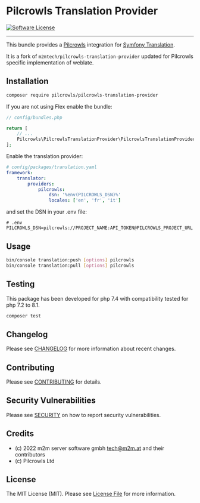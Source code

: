 # Pilcrowls Translation Provider

[![Software License](https://img.shields.io/badge/license-MIT-brightgreen.svg?style=flat-square)](LICENSE.md)

---

This bundle provides a [Pilcrowls](https://web.pilcrowls.com) integration for [Symfony Translation](https://symfony.com/doc/current/translation.html).

It is a fork of `m2mtech/pilcrowls-translation-provider` updated for Pilcrowls specific implementation of weblate.

## Installation

```bash
composer require pilcrowls/pilcrowls-translation-provider
```

If you are not using Flex enable the bundle:

```php
// config/bundles.php

return [
    // ...
    Pilcrowls\PilcrowlsTranslationProvider\PilcrowlsTranslationProviderBundle::class => ['all' => true],
];
```

Enable the translation provider:

```yaml
# config/packages/translation.yaml
framework:
    translator:
        providers:
            pilcrowls:
                dsn: '%env(PILCROWLS_DSN)%'
                locales: ['en', 'fr', 'it']
```

and set the DSN in your .env file:

```dotenv
# .env
PILCROWLS_DSN=pilcrowls://PROJECT_NAME:API_TOKEN@PILCROWLS_PROJECT_URL
```

## Usage

```bash
bin/console translation:push [options] pilcrowls
bin/console translation:pull [options] pilcrowls
```

## Testing

This package has been developed for php 7.4 with compatibility tested for php 7.2 to 8.1.

```bash
composer test
```

## Changelog

Please see [CHANGELOG](CHANGELOG.md) for more information about recent changes.

## Contributing

Please see [CONTRIBUTING](.github/CONTRIBUTING.md) for details.

## Security Vulnerabilities

Please see [SECURITY](.github/SECURITY.md) on how to report security vulnerabilities.

## Credits

- (c) 2022 m2m server software gmbh <tech@m2m.at> and their contributors
- (c) Pilcrowls Ltd

## License

The MIT License (MIT). Please see [License File](LICENSE.md) for more information.

